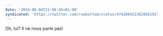 ```yaml
---
date: '2014-06-04T21:06:45+01:00'
syndicated: 'https://twitter.com/roobottom/status/474288922382856193'
---
```

Oh, lui? Il ne nous parle pas!
